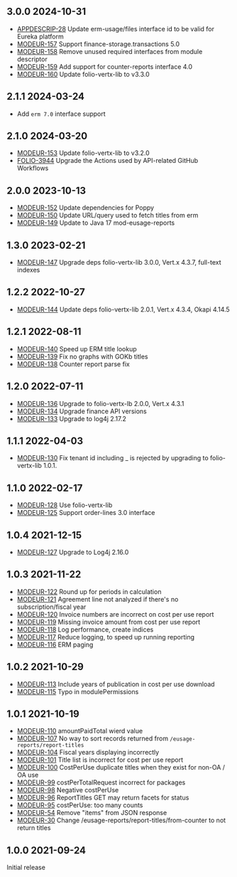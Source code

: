 ## 3.0.0 2024-10-31
* [APPDESCRIP-28](https://folio-org.atlassian.net/browse/APPDESCRIP-28) Update erm-usage/files interface id to be valid for Eureka platform
* [MODEUR-157](https://folio-org.atlassian.net/browse/MODEUR-157) Support finance-storage.transactions 5.0
* [MODEUR-158](https://folio-org.atlassian.net/browse/MODEUR-158) Remove unused required interfaces from module descriptor
* [MODEUR-159](https://folio-org.atlassian.net/browse/MODEUR-159) Add support for counter-reports interface 4.0
* [MODEUR-160](https://folio-org.atlassian.net/browse/MODEUR-160) Update folio-vertx-lib to v3.3.0

## 2.1.1 2024-03-24
* Add `erm 7.0` interface support

## 2.1.0 2024-03-20
* [MODEUR-153](https://folio-org.atlassian.net/browse/MODEUR-153) Update folio-vertx-lib to v3.2.0
* [FOLIO-3944](https://folio-org.atlassian.net/browse/FOLIO-3944) Upgrade the Actions used by API-related GitHub Workflows

## 2.0.0 2023-10-13

* [MODEUR-152](https://issues.folio.org/browse/MODEUR-152) Update dependencies for Poppy
* [MODEUR-150](https://issues.folio.org/browse/MODEUR-150) Update URL/query used to fetch titles from erm
* [MODEUR-149](https://issues.folio.org/browse/MODEUR-149) Update to Java 17 mod-eusage-reports

## 1.3.0 2023-02-21
 
 * [MODEUR-147](https://issues.folio.org/browse/MODEUR-147) Upgrade deps folio-vertx-lib 3.0.0, Vert.x 4.3.7, full-text indexes

## 1.2.2 2022-10-27

 * [MODEUR-144](https://issues.folio.org/browse/MODEUR-144) Update deps folio-vertx-lib 2.0.1, Vert.x 4.3.4, Okapi 4.14.5

## 1.2.1 2022-08-11

 * [MODEUR-140](https://issues.folio.org/browse/MODEUR-140) Speed up ERM title lookup
 * [MODEUR-139](https://issues.folio.org/browse/MODEUR-139) Fix no graphs with GOKb titles
 * [MODEUR-138](https://issues.folio.org/browse/MODEUR-138) Counter report parse fix

## 1.2.0 2022-07-11

 * [MODEUR-136](https://issues.folio.org/browse/MODEUR-136) Upgrade to folio-vertx-lb 2.0.0, Vert.x 4.3.1
 * [MODEUR-134](https://issues.folio.org/browse/MODEUR-134) Upgrade finance API versions
 * [MODEUR-133](https://issues.folio.org/browse/MODEUR-133) Upgrade to log4j 2.17.2

## 1.1.1 2022-04-03

 * [MODEUR-130](https://issues.folio.org/browse/MODEUR-130) Fix tenant id including _ is rejected by upgrading to folio-vertx-lib 1.0.1.

## 1.1.0 2022-02-17

 * [MODEUR-128](https://issues.folio.org/browse/MODEUR-128) Use folio-vertx-lib
 * [MODEUR-125](https://issues.folio.org/browse/MODEUR-125) Support order-lines 3.0 interface

## 1.0.4 2021-12-15

 * [MODEUR-127](https://issues.folio.org/browse/MODEUR-127) Upgrade to Log4j 2.16.0

## 1.0.3 2021-11-22

 * [MODEUR-122](https://issues.folio.org/browse/MODEUR-122) Round up for periods in calculation
 * [MODEUR-121](https://issues.folio.org/browse/MODEUR-121) Agreement line not analyzed if there's no
   subscription/fiscal year
 * [MODEUR-120](https://issues.folio.org/browse/MODEUR-120) Invoice numbers are incorrect on cost per use report
 * [MODEUR-119](https://issues.folio.org/browse/MODEUR-119) Missing invoice amount from cost per use report
 * [MODEUR-118](https://issues.folio.org/browse/MODEUR-118) Log performance, create indices
 * [MODEUR-117](https://issues.folio.org/browse/MODEUR-117) Reduce logging, to speed up running reporting
 * [MODEUR-116](https://issues.folio.org/browse/MODEUR-116) ERM paging

## 1.0.2 2021-10-29

 * [MODEUR-113](https://issues.folio.org/browse/MODEUR-113) Include years of publication in cost per use download
 * [MODEUR-115](https://issues.folio.org/browse/MODEUR-115) Typo in modulePermissions

## 1.0.1 2021-10-19

 * [MODEUR-110](https://issues.folio.org/browse/MODEUR-110) amountPaidTotal wierd value
 * [MODEUR-107](https://issues.folio.org/browse/MODEUR-107) No way to sort records returned from
   `/eusage-reports/report-titles`
 * [MODEUR-104](https://issues.folio.org/browse/MODEUR-104) Fiscal years displaying incorrectly
 * [MODEUR-101](https://issues.folio.org/browse/MODEUR-101) Title list is incorrect for cost per
   use report
 * [MODEUR-100](https://issues.folio.org/browse/MODEUR-100) CostPerUse duplicate titles when they
   exist for non-OA / OA use
 * [MODEUR-99](https://issues.folio.org/browse/MODEUR-99) costPerTotalRequest incorrect for packages
 * [MODEUR-98](https://issues.folio.org/browse/MODEUR-98) Negative costPerUse
 * [MODEUR-96](https://issues.folio.org/browse/MODEUR-96) ReportTitles GET may return facets for status
 * [MODEUR-95](https://issues.folio.org/browse/MODEUR-95) costPerUse: too many counts
 * [MODEUR-54](https://issues.folio.org/browse/MODEUR-54) Remove "items" from JSON response
 * [MODEUR-30](https://issues.folio.org/browse/MODEUR-30) Change /eusage-reports/report-titles/from-counter
   to not return titles

## 1.0.0 2021-09-24

Initial release
